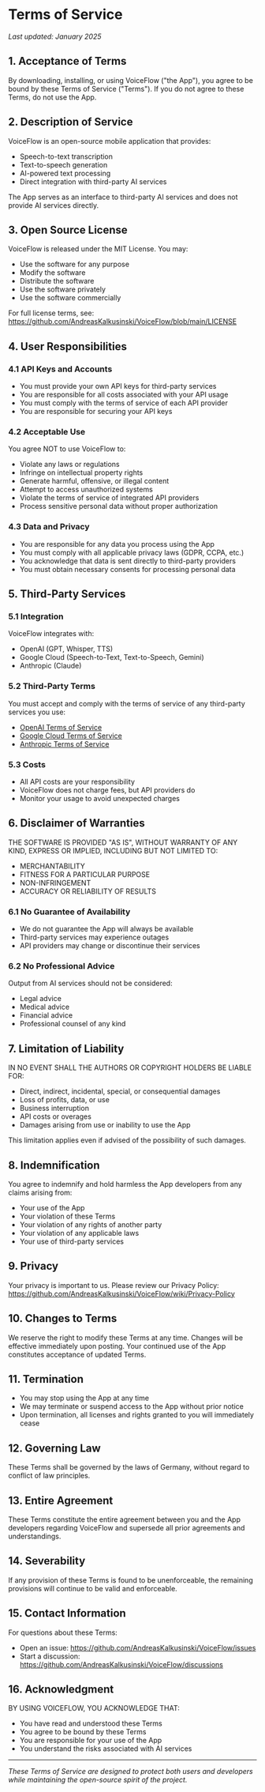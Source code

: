 # Terms of Service

_Last updated: January 2025_

## 1. Acceptance of Terms

By downloading, installing, or using VoiceFlow ("the App"), you agree to be bound by these Terms of Service ("Terms"). If you do not agree to these Terms, do not use the App.

## 2. Description of Service

VoiceFlow is an open-source mobile application that provides:

- Speech-to-text transcription
- Text-to-speech generation
- AI-powered text processing
- Direct integration with third-party AI services

The App serves as an interface to third-party AI services and does not provide AI services directly.

## 3. Open Source License

VoiceFlow is released under the MIT License. You may:

- Use the software for any purpose
- Modify the software
- Distribute the software
- Use the software privately
- Use the software commercially

For full license terms, see: https://github.com/AndreasKalkusinski/VoiceFlow/blob/main/LICENSE

## 4. User Responsibilities

### 4.1 API Keys and Accounts

- You must provide your own API keys for third-party services
- You are responsible for all costs associated with your API usage
- You must comply with the terms of service of each API provider
- You are responsible for securing your API keys

### 4.2 Acceptable Use

You agree NOT to use VoiceFlow to:

- Violate any laws or regulations
- Infringe on intellectual property rights
- Generate harmful, offensive, or illegal content
- Attempt to access unauthorized systems
- Violate the terms of service of integrated API providers
- Process sensitive personal data without proper authorization

### 4.3 Data and Privacy

- You are responsible for any data you process using the App
- You must comply with all applicable privacy laws (GDPR, CCPA, etc.)
- You acknowledge that data is sent directly to third-party providers
- You must obtain necessary consents for processing personal data

## 5. Third-Party Services

### 5.1 Integration

VoiceFlow integrates with:

- OpenAI (GPT, Whisper, TTS)
- Google Cloud (Speech-to-Text, Text-to-Speech, Gemini)
- Anthropic (Claude)

### 5.2 Third-Party Terms

You must accept and comply with the terms of service of any third-party services you use:

- [OpenAI Terms of Service](https://openai.com/terms/)
- [Google Cloud Terms of Service](https://cloud.google.com/terms/)
- [Anthropic Terms of Service](https://www.anthropic.com/terms)

### 5.3 Costs

- All API costs are your responsibility
- VoiceFlow does not charge fees, but API providers do
- Monitor your usage to avoid unexpected charges

## 6. Disclaimer of Warranties

THE SOFTWARE IS PROVIDED "AS IS", WITHOUT WARRANTY OF ANY KIND, EXPRESS OR IMPLIED, INCLUDING BUT NOT LIMITED TO:

- MERCHANTABILITY
- FITNESS FOR A PARTICULAR PURPOSE
- NON-INFRINGEMENT
- ACCURACY OR RELIABILITY OF RESULTS

### 6.1 No Guarantee of Availability

- We do not guarantee the App will always be available
- Third-party services may experience outages
- API providers may change or discontinue their services

### 6.2 No Professional Advice

Output from AI services should not be considered:

- Legal advice
- Medical advice
- Financial advice
- Professional counsel of any kind

## 7. Limitation of Liability

IN NO EVENT SHALL THE AUTHORS OR COPYRIGHT HOLDERS BE LIABLE FOR:

- Direct, indirect, incidental, special, or consequential damages
- Loss of profits, data, or use
- Business interruption
- API costs or overages
- Damages arising from use or inability to use the App

This limitation applies even if advised of the possibility of such damages.

## 8. Indemnification

You agree to indemnify and hold harmless the App developers from any claims arising from:

- Your use of the App
- Your violation of these Terms
- Your violation of any rights of another party
- Your violation of any applicable laws
- Your use of third-party services

## 9. Privacy

Your privacy is important to us. Please review our Privacy Policy:
https://github.com/AndreasKalkusinski/VoiceFlow/wiki/Privacy-Policy

## 10. Changes to Terms

We reserve the right to modify these Terms at any time. Changes will be effective immediately upon posting. Your continued use of the App constitutes acceptance of updated Terms.

## 11. Termination

- You may stop using the App at any time
- We may terminate or suspend access to the App without prior notice
- Upon termination, all licenses and rights granted to you will immediately cease

## 12. Governing Law

These Terms shall be governed by the laws of Germany, without regard to conflict of law principles.

## 13. Entire Agreement

These Terms constitute the entire agreement between you and the App developers regarding VoiceFlow and supersede all prior agreements and understandings.

## 14. Severability

If any provision of these Terms is found to be unenforceable, the remaining provisions will continue to be valid and enforceable.

## 15. Contact Information

For questions about these Terms:

- Open an issue: https://github.com/AndreasKalkusinski/VoiceFlow/issues
- Start a discussion: https://github.com/AndreasKalkusinski/VoiceFlow/discussions

## 16. Acknowledgment

BY USING VOICEFLOW, YOU ACKNOWLEDGE THAT:

- You have read and understood these Terms
- You agree to be bound by these Terms
- You are responsible for your use of the App
- You understand the risks associated with AI services

---

_These Terms of Service are designed to protect both users and developers while maintaining the open-source spirit of the project._
